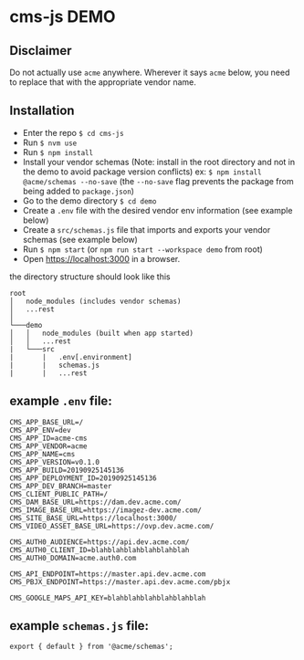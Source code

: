 cms-js DEMO
=======================

## Disclaimer
Do not actually use `acme` anywhere. Wherever it says `acme` below, you need to replace that with the appropriate vendor name.

## Installation
+ Enter the repo `$ cd cms-js`
+ Run `$ nvm use`
+ Run `$ npm install`
+ Install your vendor schemas (Note: install in the root directory and not in the demo to avoid package version conflicts) ex: `$ npm install @acme/schemas --no-save` (the `--no-save` flag prevents the package from being added to `package.json`)
+ Go to the demo directory `$ cd demo`
+ Create a `.env` file with the desired vendor env information (see example below)
+ Create a `src/schemas.js` file that imports and exports your vendor schemas (see example below)
+ Run `$ npm start` (or `npm run start --workspace demo` from root)
+ Open <https://localhost:3000> in a browser.

the directory structure should look like this

```
root
│   node_modules (includes vendor schemas)
│   ...rest
│
└───demo
│   │   node_modules (built when app started)
│   │   ...rest
|   └───src
|       |   .env[.environment]
|       |   schemas.js
|       |   ...rest
```


## example `.env` file:

```
CMS_APP_BASE_URL=/
CMS_APP_ENV=dev
CMS_APP_ID=acme-cms
CMS_APP_VENDOR=acme
CMS_APP_NAME=cms
CMS_APP_VERSION=v0.1.0
CMS_APP_BUILD=20190925145136
CMS_APP_DEPLOYMENT_ID=20190925145136
CMS_APP_DEV_BRANCH=master
CMS_CLIENT_PUBLIC_PATH=/
CMS_DAM_BASE_URL=https://dam.dev.acme.com/
CMS_IMAGE_BASE_URL=https://imagez-dev.acme.com/
CMS_SITE_BASE_URL=https://localhost:3000/
CMS_VIDEO_ASSET_BASE_URL=https://ovp.dev.acme.com/

CMS_AUTH0_AUDIENCE=https://api.dev.acme.com/
CMS_AUTH0_CLIENT_ID=blahblahblahblahblahblah
CMS_AUTH0_DOMAIN=acme.auth0.com

CMS_API_ENDPOINT=https://master.api.dev.acme.com
CMS_PBJX_ENDPOINT=https://master.api.dev.acme.com/pbjx

CMS_GOOGLE_MAPS_API_KEY=blahblahblahblahblahblah
```


## example `schemas.js` file:

```
export { default } from '@acme/schemas';
```
